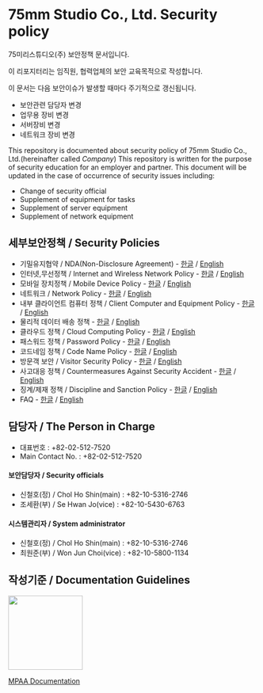 # 75mm Studio Co., Ltd. Security policy

75미리스튜디오(주) 보안정책 문서입니다.

이 리포지터리는 임직원, 협력업체의 보안 교육목적으로 작성합니다.

이 문서는 다음 보안이슈가 발생할 때마다 주기적으로 갱신됩니다.
- 보안관련 담당자 변경
- 업무용 장비 변경
- 서버장비 변경
- 네트워크 장비 변경


This repository is documented about security policy of 75mm Studio Co., Ltd.(hereinafter called *Company*) This repository is written for the purpose of security education for an employer and partner. This document will be updated in the case of occurrence of security issues including:
- Change of security official
- Supplement of equipment for tasks
- Supplement of server equipment
- Supplement of network equipment

## 세부보안정책 / Security Policies
- 기밀유지협약 / NDA(Non-Disclosure Agreement) - [한글](docs/nda.md) / [English](docs/nda_eng.md)
- 인터넷,무선정책 / Internet and Wireless Network Policy - [한글](docs/internet.md) / [English](docs/internet_eng.md)
- 모바일 장치정책 / Mobile Device Policy - [한글](docs/mobile.md) / [English](docs/mobile_eng.md)
- 네트워크 / Network Policy - [한글](docs/network.md) / [English](docs/network_eng.md)
- 내부 클라이언트 컴퓨터 정책 / Client Computer and Equipment Policy - [한글](docs/clientpc.md) / [English](docs/clientpc_eng.md)
- 물리적 데이터 배송 정책 - [한글](docs/data_transfer_information.md) / [English](docs/data_transfer_information_eng.md)
- 클라우드 정책 / Cloud Computing Policy - [한글](docs/cloud.md) / [English](docs/cloud_eng.md)
- 패스워드 정책 / Password Policy - [한글](docs/password.md) / [English](docs/password_eng.md)
- 코드네임 정책 / Code Name Policy - [한글](docs/codename.md) / [English](docs/codename_eng.md)
- 방문객 보안 / Visitor Security Policy - [한글](docs/guest.md) / [English](docs/guest_eng.md)
- 사고대응 정책 / Countermeasures Against Security Accident - [한글](docs/security_incident_response.md) / [English](docs/security_incident_response_eng.md)
- 징계/제재 정책 / Discipline and Sanction Policy - [한글](docs/security_disciplinary_action.md) / [English](docs/security_disciplinary_action_eng.md)
- FAQ - [한글](docs/qna.md) / [English](docs/qna_eng.md)

## 담당자 / The Person in Charge
- 대표번호 : +82-02-512-7520
- Main Contact No. : +82-02-512-7520

#### 보안담당자 / Security officials
- 신철호(정) / Chol Ho Shin(main) : +82-10-5316-2746
- 조세환(부) / Se Hwan Jo(vice) : +82-10-5430-6763

#### 시스템관리자 / System administrator
- 신철호(정) / Chol Ho Shin(main) : +82-10-5316-2746
- 최원준(부) / Won Jun Choi(vice) : +82-10-5800-1134

## 작성기준 / Documentation Guidelines
<img src="https://upload.wikimedia.org/wikipedia/commons/5/57/MPAA.jpg" width="150">

[MPAA Documentation](https://www.mpaa.org/what-we-do/advancing-creativity/additional-resources/#content-protection-best-practices)
